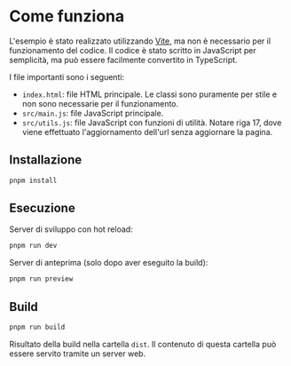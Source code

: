 # Come funziona

L'esempio è stato realizzato utilizzando [Vite](https://vite.dev/), ma non è necessario per il funzionamento del codice.
Il codice è stato scritto in JavaScript per semplicità, ma può essere facilmente convertito in TypeScript.

I file importanti sono i seguenti:

- `index.html`: file HTML principale. Le classi sono puramente per stile e non sono necessarie per il funzionamento.
- `src/main.js`: file JavaScript principale.
- `src/utils.js`: file JavaScript con funzioni di utilità. Notare riga 17, dove viene effettuato l'aggiornamento dell'url senza aggiornare la pagina.

## Installazione

```bash
pnpm install
```

## Esecuzione

Server di sviluppo con hot reload:

```bash
pnpm run dev
```

Server di anteprima (solo dopo aver eseguito la build):

```bash
pnpm run preview
```

## Build

```bash
pnpm run build
```

Risultato della build nella cartella `dist`. Il contenuto di questa cartella può essere servito tramite un server web.
